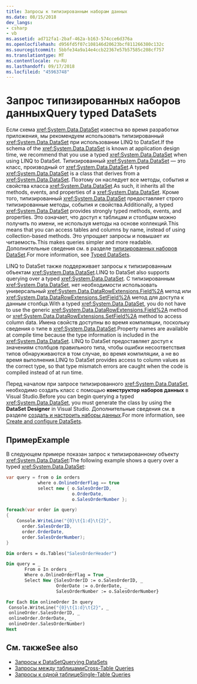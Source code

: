 ```yaml
---
title: Запросы к типизированным наборам данных
ms.date: 08/15/2018
dev_langs:
- csharp
- vb
ms.assetid: ad712fa1-2baf-462a-b163-574cce6d376a
ms.openlocfilehash: d956fd5f07c108146d20623bcf811266380c132c
ms.sourcegitcommit: 5bbfe34a9a14e4ccb22367e57b57585c208cf757
ms.translationtype: MT
ms.contentlocale: ru-RU
ms.lasthandoff: 09/17/2018
ms.locfileid: "45963748"
---
```

# <a name="query-typed-datasets"></a><span data-ttu-id="b2bb4-102">Запрос типизированных наборов данных</span><span class="sxs-lookup"><span data-stu-id="b2bb4-102">Query typed DataSets</span></span>

<span data-ttu-id="b2bb4-103">Если схема <xref:System.Data.DataSet> известна во время разработки приложения, мы рекомендуем использовать типизированный <xref:System.Data.DataSet> при использовании LINQ to DataSet.</span><span class="sxs-lookup"><span data-stu-id="b2bb4-103">If the schema of the <xref:System.Data.DataSet> is known at application design time, we recommend that you use a typed <xref:System.Data.DataSet> when using LINQ to DataSet.</span></span> <span data-ttu-id="b2bb4-104">Типизированный <xref:System.Data.DataSet> — это класс, производный от <xref:System.Data.DataSet>.</span><span class="sxs-lookup"><span data-stu-id="b2bb4-104">A typed <xref:System.Data.DataSet> is a class that derives from a <xref:System.Data.DataSet>.</span></span> <span data-ttu-id="b2bb4-105">Поэтому он наследует все методы, события и свойства класса <xref:System.Data.DataSet>.</span><span class="sxs-lookup"><span data-stu-id="b2bb4-105">As such, it inherits all the methods, events, and properties of a <xref:System.Data.DataSet>.</span></span> <span data-ttu-id="b2bb4-106">Кроме того, типизированный <xref:System.Data.DataSet> предоставляет строго типизированные методы, события и свойства.</span><span class="sxs-lookup"><span data-stu-id="b2bb4-106">Additionally, a typed <xref:System.Data.DataSet> provides strongly typed methods, events, and properties.</span></span> <span data-ttu-id="b2bb4-107">Это означает, что доступ к таблицам и столбцам можно получить по имени, не используя методы на основе коллекций.</span><span class="sxs-lookup"><span data-stu-id="b2bb4-107">This means that you can access tables and columns by name, instead of using collection-based methods.</span></span> <span data-ttu-id="b2bb4-108">Это упрощает запросы и повышает их читаемость.</span><span class="sxs-lookup"><span data-stu-id="b2bb4-108">This makes queries simpler and more readable.</span></span> <span data-ttu-id="b2bb4-109">Дополнительные сведения см. в разделе [типизированных наборов DataSet](../../../../docs/framework/data/adonet/dataset-datatable-dataview/typed-datasets.md).</span><span class="sxs-lookup"><span data-stu-id="b2bb4-109">For more information, see [Typed DataSets](../../../../docs/framework/data/adonet/dataset-datatable-dataview/typed-datasets.md).</span></span>

<span data-ttu-id="b2bb4-110">LINQ to DataSet также поддерживает запросы к типизированным объектам <xref:System.Data.DataSet>.</span><span class="sxs-lookup"><span data-stu-id="b2bb4-110">LINQ to DataSet also supports querying over a typed <xref:System.Data.DataSet>.</span></span> <span data-ttu-id="b2bb4-111">С типизированным <xref:System.Data.DataSet>, нет необходимости использовать универсальный <xref:System.Data.DataRowExtensions.Field%2A> метод или <xref:System.Data.DataRowExtensions.SetField%2A> метод для доступа к данным столбца.</span><span class="sxs-lookup"><span data-stu-id="b2bb4-111">With a typed <xref:System.Data.DataSet>, you do not have to use the generic <xref:System.Data.DataRowExtensions.Field%2A> method or <xref:System.Data.DataRowExtensions.SetField%2A> method to access column data.</span></span> <span data-ttu-id="b2bb4-112">Имена свойств доступны во время компиляции, поскольку сведения о типе в <xref:System.Data.DataSet>.</span><span class="sxs-lookup"><span data-stu-id="b2bb4-112">Property names are available at compile time because the type information is included in the <xref:System.Data.DataSet>.</span></span> <span data-ttu-id="b2bb4-113">LINQ to DataSet предоставляет доступ к значениям столбцов правильного типа, чтобы ошибки несоответствия типов обнаруживаются в том случае, во время компиляции, а не во время выполнения.</span><span class="sxs-lookup"><span data-stu-id="b2bb4-113">LINQ to DataSet provides access to column values as the correct type, so that type mismatch errors are caught when the code is compiled instead of at run time.</span></span>

<span data-ttu-id="b2bb4-114">Перед началом при запросе типизированного <xref:System.Data.DataSet>, необходимо создать класс с помощью **конструктор наборов данных** в Visual Studio.</span><span class="sxs-lookup"><span data-stu-id="b2bb4-114">Before you can begin querying a typed <xref:System.Data.DataSet>, you must generate the class by using the **DataSet Designer** in Visual Studio.</span></span> <span data-ttu-id="b2bb4-115">Дополнительные сведения см. в разделе [создать и настроить наборы данных](/visualstudio/data-tools/create-and-configure-datasets-in-visual-studio).</span><span class="sxs-lookup"><span data-stu-id="b2bb4-115">For more information, see [Create and configure DataSets](/visualstudio/data-tools/create-and-configure-datasets-in-visual-studio).</span></span>

## <a name="example"></a><span data-ttu-id="b2bb4-116">Пример</span><span class="sxs-lookup"><span data-stu-id="b2bb4-116">Example</span></span>

<span data-ttu-id="b2bb4-117">В следующем примере показан запрос к типизированному объекту <xref:System.Data.DataSet>:</span><span class="sxs-lookup"><span data-stu-id="b2bb4-117">The following example shows a query over a typed <xref:System.Data.DataSet>:</span></span>

```csharp
var query = from o in orders
            where o.OnlineOrderFlag == true
            select new { o.SalesOrderID,
                         o.OrderDate,
                         o.SalesOrderNumber };

foreach(var order in query)
{
    Console.WriteLine("{0}\t{1:d}\t{2}",
      order.SalesOrderID,
      order.OrderDate,
      order.SalesOrderNumber);
}
```

```vb
Dim orders = ds.Tables("SalesOrderHeader")

Dim query = _
       From o In orders _
       Where o.OnlineOrderFlag = True _
       Select New {SalesOrderID := o.SalesOrderID, _
                   OrderDate := o.OrderDate, _
                   SalesOrderNumber := o.SalesOrderNumber}

For Each Dim onlineOrder In query
 Console.WriteLine("{0}\t{1:d}\t{2}", _
 onlineOrder.SalesOrderID, _
 onlineOrder.OrderDate, _
 onlineOrder.SalesOrderNumber)
Next
```

## <a name="see-also"></a><span data-ttu-id="b2bb4-118">См. также</span><span class="sxs-lookup"><span data-stu-id="b2bb4-118">See also</span></span>

- [<span data-ttu-id="b2bb4-119">Запросы к DataSet</span><span class="sxs-lookup"><span data-stu-id="b2bb4-119">Querying DataSets</span></span>](../../../../docs/framework/data/adonet/querying-datasets-linq-to-dataset.md)
- [<span data-ttu-id="b2bb4-120">Запросы между таблицами</span><span class="sxs-lookup"><span data-stu-id="b2bb4-120">Cross-Table Queries</span></span>](../../../../docs/framework/data/adonet/cross-table-queries-linq-to-dataset.md)
- [<span data-ttu-id="b2bb4-121">Запросы к одной таблице</span><span class="sxs-lookup"><span data-stu-id="b2bb4-121">Single-Table Queries</span></span>](../../../../docs/framework/data/adonet/single-table-queries-linq-to-dataset.md)
